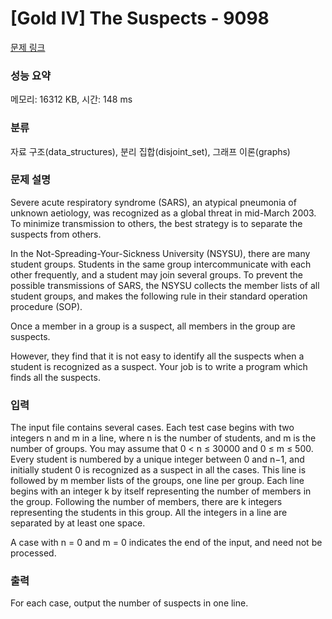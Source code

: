 # [Gold IV] The Suspects - 9098 

[문제 링크](https://www.acmicpc.net/problem/9098) 

### 성능 요약

메모리: 16312 KB, 시간: 148 ms

### 분류

자료 구조(data_structures), 분리 집합(disjoint_set), 그래프 이론(graphs)

### 문제 설명

<p>Severe acute respiratory syndrome (SARS), an atypical pneumonia of unknown aetiology, was recognized as a global threat in mid-March 2003. To minimize transmission to others, the best strategy is to separate the suspects from others.</p>

<p>In the Not-Spreading-Your-Sickness University (NSYSU), there are many student groups. Students in the same group intercommunicate with each other frequently, and a student may join several groups. To prevent the possible transmissions of SARS, the NSYSU collects the member lists of all student groups, and makes the following rule in their standard operation procedure (SOP).</p>

<p>Once a member in a group is a suspect, all members in the group are suspects.</p>

<p>However, they find that it is not easy to identify all the suspects when a student is recognized as a suspect. Your job is to write a program which finds all the suspects.</p>

### 입력 

 <p>The input file contains several cases. Each test case begins with two integers n and m in a line, where n is the number of students, and m is the number of groups. You may assume that 0 < n ≤ 30000 and 0 ≤ m ≤ 500. Every student is numbered by a unique integer between 0 and n−1, and initially student 0 is recognized as a suspect in all the cases. This line is followed by m member lists of the groups, one line per group. Each line begins with an integer k by itself representing the number of members in the group. Following the number of members, there are k integers representing the students in this group. All the integers in a line are separated by at least one space.</p>

<p>A case with n = 0 and m = 0 indicates the end of the input, and need not be processed.</p>

### 출력 

 <p>For each case, output the number of suspects in one line.</p>

